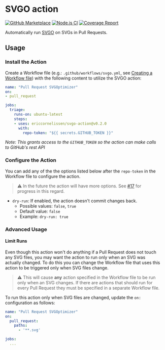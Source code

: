 # SVGO action

[![GitHub Marketplace][marketplace-image]][marketplace-url]
[![Node.js CI][ci-image]][ci-url]
[![Coverage Report][coverage-image]][coverage-url]

Automatically run [SVGO] on SVGs in Pull Requests.

## Usage

### Install the Action

Create a Workflow file (e.g.: `.github/workflows/svgo.yml`, see [Creating a
Workflow file]) with the following content to utilize the SVGO action:

```yaml
name: "Pull Request SVGOptimizer"
on:
- pull_request

jobs:
  triage:
    runs-on: ubuntu-latest
    steps:
    - uses: ericcornelissen/svgo-action@v0.2.0
      with:
        repo-token: "${{ secrets.GITHUB_TOKEN }}"
```

_Note: This grants access to the `GITHUB_TOKEN` so the action can make calls to
GitHub's rest API_

### Configure the Action

You can add any of the the options listed below after the `repo-token` in the
Workflow file to configure the action.

> :warning: In the future the action will have more options. See [#17] for
> progress in this regard.

- `dry-run`: If enabled, the action doesn't commit changes back.
  - Possible values: `false`, `true`
  - Default value: `false`
  - Example: `dry-run: true`

### Advanced Usage

#### Limit Runs

Even though this action won't do anything if a Pull Request does not touch any
SVG files, you may want the action to run only when an SVG was actually changed.
To do this you can change the Workflow file that uses this action to be
triggered only when SVG files change.

> :warning: This will cause **any** action specified in the Workflow file to be
> run only when an SVG changes. If there are actions that should run for every
> Pull Request they must be specified in a separate Workflow file.

To run this action only when SVG files are changed, update the `on:`
configuration as follows:

```yaml
name: "Pull Request SVGOptimizer"
on:
  pull_request:
    paths:
      - '**.svg'

jobs:
  ...
```

[marketplace-image]: https://img.shields.io/badge/Marketplace-v0.2.0-undefined.svg?logo=github&logoColor=white&style=flat
[marketplace-url]: https://github.com/marketplace/actions/svgo-action
[ci-url]: https://github.com/ericcornelissen/svgo-action/actions?query=workflow%3A%22Node.js+CI%22+branch%3Adevelop
[ci-image]: https://github.com/ericcornelissen/svgo-action/workflows/Node.js%20CI/badge.svg
[coverage-url]: https://codecov.io/gh/ericcornelissen/svgo-action
[coverage-image]: https://codecov.io/gh/ericcornelissen/svgo-action/branch/develop/graph/badge.svg
[SVGO]: https://github.com/svg/svgo
[Creating a Workflow file]: https://help.github.com/en/articles/configuring-a-workflow#creating-a-workflow-file
[#17]: https://github.com/ericcornelissen/svgo-action/issues/17
